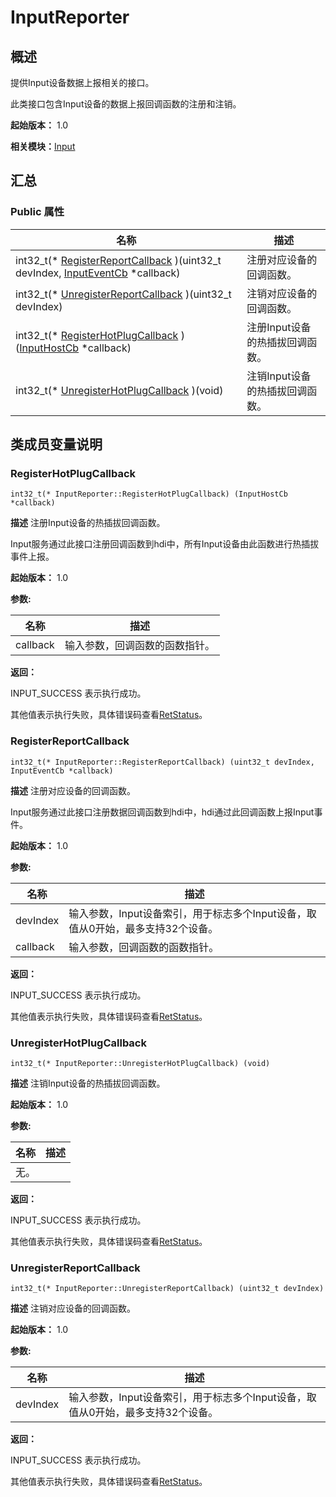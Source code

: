 # InputReporter


## 概述

提供Input设备数据上报相关的接口。

此类接口包含Input设备的数据上报回调函数的注册和注销。

**起始版本：** 1.0

**相关模块：**[Input](_input.md)


## 汇总


### Public 属性

| 名称 | 描述 | 
| -------- | -------- |
| int32_t(\* [RegisterReportCallback](#registerreportcallback) )(uint32_t devIndex, [InputEventCb](_input_event_cb.md) \*callback) | 注册对应设备的回调函数。  | 
| int32_t(\* [UnregisterReportCallback](#unregisterreportcallback) )(uint32_t devIndex) | 注销对应设备的回调函数。  | 
| int32_t(\* [RegisterHotPlugCallback](#registerhotplugcallback) )([InputHostCb](_input_host_cb.md) \*callback) | 注册Input设备的热插拔回调函数。  | 
| int32_t(\* [UnregisterHotPlugCallback](#unregisterhotplugcallback) )(void) | 注销Input设备的热插拔回调函数。  | 


## 类成员变量说明


### RegisterHotPlugCallback

```
int32_t(* InputReporter::RegisterHotPlugCallback) (InputHostCb *callback)
```
**描述**
注册Input设备的热插拔回调函数。

Input服务通过此接口注册回调函数到hdi中，所有Input设备由此函数进行热插拔事件上报。

**起始版本：** 1.0

**参数:**

| 名称 | 描述 | 
| -------- | -------- |
| callback | 输入参数，回调函数的函数指针。 | 

**返回：**

INPUT_SUCCESS 表示执行成功。

其他值表示执行失败，具体错误码查看[RetStatus](_input.md#retstatus)。


### RegisterReportCallback

```
int32_t(* InputReporter::RegisterReportCallback) (uint32_t devIndex, InputEventCb *callback)
```
**描述**
注册对应设备的回调函数。

Input服务通过此接口注册数据回调函数到hdi中，hdi通过此回调函数上报Input事件。

**起始版本：** 1.0

**参数:**

| 名称 | 描述 | 
| -------- | -------- |
| devIndex | 输入参数，Input设备索引，用于标志多个Input设备，取值从0开始，最多支持32个设备。  | 
| callback | 输入参数，回调函数的函数指针。 | 

**返回：**

INPUT_SUCCESS 表示执行成功。

其他值表示执行失败，具体错误码查看[RetStatus](_input.md#retstatus)。


### UnregisterHotPlugCallback

```
int32_t(* InputReporter::UnregisterHotPlugCallback) (void)
```
**描述**
注销Input设备的热插拔回调函数。

**起始版本：** 1.0

**参数:**

| 名称 | 描述 | 
| -------- | -------- |
| 无。 |  | 

**返回：**

INPUT_SUCCESS 表示执行成功。

其他值表示执行失败，具体错误码查看[RetStatus](_input.md#retstatus)。


### UnregisterReportCallback

```
int32_t(* InputReporter::UnregisterReportCallback) (uint32_t devIndex)
```
**描述**
注销对应设备的回调函数。

**起始版本：** 1.0

**参数:**

| 名称 | 描述 | 
| -------- | -------- |
| devIndex | 输入参数，Input设备索引，用于标志多个Input设备，取值从0开始，最多支持32个设备。 | 

**返回：**

INPUT_SUCCESS 表示执行成功。

其他值表示执行失败，具体错误码查看[RetStatus](_input.md#retstatus)。

